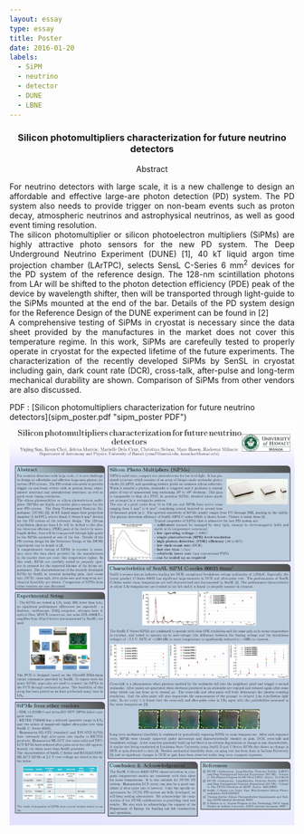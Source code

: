 ```yaml
---
layout: essay
type: essay
title: Poster
date: 2016-01-20
labels:
  - SiPM
  - neutrino
  - detector
  - DUNE
  - LBNE
---
```

<h3 class="sectionHead"><span class="titlemark">   </span> <a  id="x1-10001"></a>  <p align="center"> Silicon photomultipliers characterization for future neutrino detectors </p> </h3>
<p align="center">
Abstract </p>
<p align="justify">
   For neutrino detectors with large scale, it is a new challenge to design an affordable and effective large-are photon detection (PD) system. The PD system also needs to provide trigger on non-beam events such as proton decay, atmospheric neutrinos and astrophysical neutrinos, as well as good event timing resolution. <br>
   The silicon photomultiplier or silicon photoelectron multipliers (SiPMs) are highly attractive photo sensors for the new PD system. The Deep Underground Neutrino Experiment (DUNE) [1], 40 kT liquid argon time projection chamber (LArTPC), selects SensL C-Series 6 mm<sup>2</sup> devices for the PD system of the reference design. The 128-nm scintillation photons from LAr will be shifted to the photon detection efficiency (PDE) peak of the device by wavelength shifter, then will be transported through light-guide to the SiPMs mounted at the end of the bar. Details of the PD system design for the Reference Design of the DUNE experiment can be found in [2] <br>
   A comprehensive testing of SiPMs in cryostat is necessary since the data sheet provided by the manufactures in the market does not cover this temperature regime. In this work, SiPMs are carefeully tested to properly operate in cryostat for the expected lifetime of the future experiments. The characterization of the recently developed SiPMs by SenSL in cryostat including gain, dark count rate (DCR), cross-talk, after-pulse and long-term mechanical durability are shown. Comparison of SiPMs from other vendors are also discussed. </p>
   PDF : [Silicon photomultipliers characterization for future neutrino detectors](sipm_poster.pdf "sipm_poster PDF")
<center><img class="collaboration SiPM poster" src="../images/sipm_poster.jpg" width="840"> </center>

